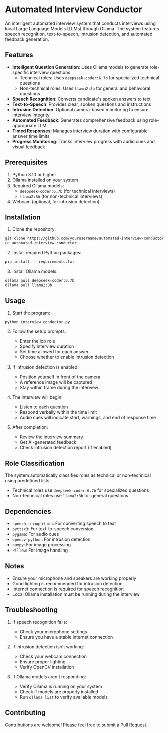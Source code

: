 # Automated Interview Conductor

An intelligent automated interview system that conducts interviews using local Large Language Models (LLMs) through Ollama. The system features speech recognition, text-to-speech, intrusion detection, and automated feedback generation.

## Features

- **Intelligent Question Generation**: Uses Ollama models to generate role-specific interview questions
  - Technical roles: Uses `deepseek-coder:6.7b` for specialized technical questions
  - Non-technical roles: Uses `llama2:8b` for general and behavioral questions
- **Speech Recognition**: Converts candidate's spoken answers to text
- **Text-to-Speech**: Provides clear, spoken questions and instructions
- **Intrusion Detection**: Optional camera-based monitoring to ensure interview integrity
- **Automated Feedback**: Generates comprehensive feedback using role-appropriate LLM
- **Timed Responses**: Manages interview duration with configurable answer time limits
- **Progress Monitoring**: Tracks interview progress with audio cues and visual feedback

## Prerequisites

1. Python 3.10 or higher
2. Ollama installed on your system
3. Required Ollama models:
   - `deepseek-coder:6.7b` (for technical interviews)
   - `llama2:8b` (for non-technical interviews)
4. Webcam (optional, for intrusion detection)

## Installation

1. Clone the repository:
```bash
git clone https://github.com/yourusername/automated-interview-conductor.git
cd automated-interview-conductor
```

2. Install required Python packages:
```bash
pip install -r requirements.txt
```

3. Install Ollama models:
```bash
ollama pull deepseek-coder:6.7b
ollama pull llama2:8b
```

## Usage

1. Start the program:
```bash
python interview_conductor.py
```

2. Follow the setup prompts:
   - Enter the job role
   - Specify interview duration
   - Set time allowed for each answer
   - Choose whether to enable intrusion detection

3. If intrusion detection is enabled:
   - Position yourself in front of the camera
   - A reference image will be captured
   - Stay within frame during the interview

4. The interview will begin:
   - Listen to each question
   - Respond verbally within the time limit
   - Audio cues will indicate start, warnings, and end of response time

5. After completion:
   - Review the interview summary
   - Get AI-generated feedback
   - Check intrusion detection report (if enabled)

## Role Classification

The system automatically classifies roles as technical or non-technical using predefined lists:
- Technical roles use `deepseek-coder:6.7b` for specialized questions
- Non-technical roles use `llama2:8b` for general questions

## Dependencies

- `speech_recognition`: For converting speech to text
- `pyttsx3`: For text-to-speech conversion
- `pygame`: For audio cues
- `opencv-python`: For intrusion detection
- `numpy`: For image processing
- `Pillow`: For image handling

## Notes

- Ensure your microphone and speakers are working properly
- Good lighting is recommended for intrusion detection
- Internet connection is required for speech recognition
- Local Ollama installation must be running during the interview

## Troubleshooting

1. If speech recognition fails:
   - Check your microphone settings
   - Ensure you have a stable internet connection

2. If intrusion detection isn't working:
   - Check your webcam connection
   - Ensure proper lighting
   - Verify OpenCV installation

3. If Ollama models aren't responding:
   - Verify Ollama is running on your system
   - Check if models are properly installed
   - Run `ollama list` to verify available models

## Contributing

Contributions are welcome! Please feel free to submit a Pull Request. 
